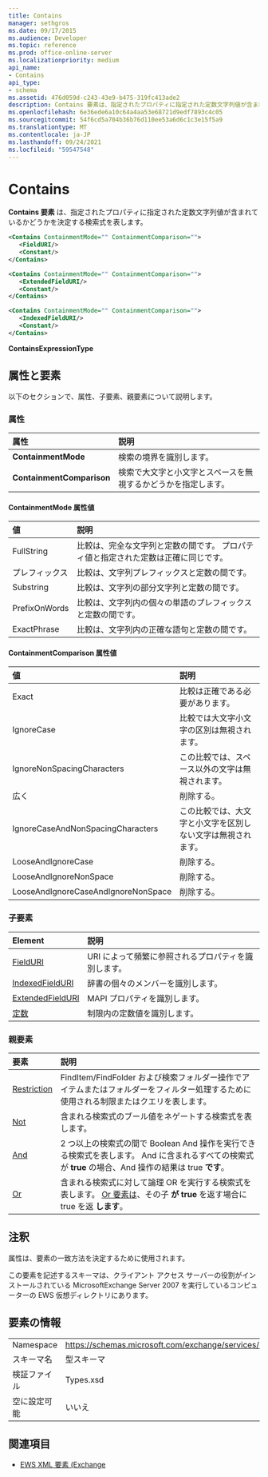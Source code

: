 ```yaml
---
title: Contains
manager: sethgros
ms.date: 09/17/2015
ms.audience: Developer
ms.topic: reference
ms.prod: office-online-server
ms.localizationpriority: medium
api_name:
- Contains
api_type:
- schema
ms.assetid: 476d059d-c243-43e9-b475-319fc413ade2
description: Contains 要素は、指定されたプロパティに指定された定数文字列値が含まれているかどうかを決定する検索式を表します。
ms.openlocfilehash: 6e36ede6a10c64a4aa53e68721d9edf7893c4c05
ms.sourcegitcommit: 54f6cd5a704b36b76d110ee53a6d6c1c3e15f5a9
ms.translationtype: MT
ms.contentlocale: ja-JP
ms.lasthandoff: 09/24/2021
ms.locfileid: "59547548"
---
```

# <a name="contains"></a>Contains

**Contains 要素** は、指定されたプロパティに指定された定数文字列値が含まれているかどうかを決定する検索式を表します。 
  
```xml
<Contains ContainmentMode="" ContainmentComparison="">
   <FieldURI/>
   <Constant/>
</Contains>
```

```xml
<Contains ContainmentMode="" ContainmentComparison="">
   <ExtendedFieldURI/>
   <Constant/>
</Contains>
```

```xml
<Contains ContainmentMode="" ContainmentComparison="">
   <IndexedFieldURI/>
   <Constant/>
</Contains>
```


**ContainsExpressionType**

## <a name="attributes-and-elements"></a>属性と要素

以下のセクションで、属性、子要素、親要素について説明します。
  
### <a name="attributes"></a>属性

|**属性**|**説明**|
|:-----|:-----|
|**ContainmentMode** <br/> |検索の境界を識別します。  <br/> |
|**ContainmentComparison** <br/> |検索で大文字と小文字とスペースを無視するかどうかを指定します。  <br/> |
   
#### <a name="containmentmode-attribute-values"></a>ContainmentMode 属性値

|**値**|**説明**|
|:-----|:-----|
|FullString  <br/> |比較は、完全な文字列と定数の間です。 プロパティ値と指定された定数は正確に同じです。  <br/> |
|プレフィックス  <br/> |比較は、文字列プレフィックスと定数の間です。  <br/> |
|Substring  <br/> |比較は、文字列の部分文字列と定数の間です。  <br/> |
|PrefixOnWords  <br/> |比較は、文字列内の個々の単語のプレフィックスと定数の間です。  <br/> |
|ExactPhrase  <br/> |比較は、文字列内の正確な語句と定数の間です。  <br/> |
   
#### <a name="containmentcomparison-attribute-values"></a>ContainmentComparison 属性値

|**値**|**説明**|
|:-----|:-----|
|Exact  <br/> |比較は正確である必要があります。  <br/> |
|IgnoreCase  <br/> |比較では大文字小文字の区別は無視されます。  <br/> |
|IgnoreNonSpacingCharacters  <br/> |この比較では、スペース以外の文字は無視されます。  <br/> |
|広く  <br/> |削除する。  <br/> |
|IgnoreCaseAndNonSpacingCharacters  <br/> |この比較では、大文字と小文字を区別しない文字は無視されます。  <br/> |
|LooseAndIgnoreCase  <br/> |削除する。  <br/> |
|LooseAndIgnoreNonSpace  <br/> |削除する。  <br/> |
|LooseAndIgnoreCaseAndIgnoreNonSpace  <br/> |削除する。  <br/> |
   
### <a name="child-elements"></a>子要素

|**Element**|**説明**|
|:-----|:-----|
|[FieldURI](fielduri.md) <br/> |URI によって頻繁に参照されるプロパティを識別します。  <br/> |
|[IndexedFieldURI](indexedfielduri.md) <br/> |辞書の個々のメンバーを識別します。  <br/> |
|[ExtendedFieldURI](extendedfielduri.md) <br/> |MAPI プロパティを識別します。  <br/> |
|[定数](constant.md) <br/> |制限内の定数値を識別します。  <br/> |
   
### <a name="parent-elements"></a>親要素

|**要素**|**説明**|
|:-----|:-----|
|[Restriction](restriction.md) <br/> |FindItem/FindFolder および検索フォルダー操作でアイテムまたはフォルダーをフィルター処理するために使用される制限またはクエリを表します。  <br/> |
|[Not](not.md) <br/> |含まれる検索式のブール値をネゲートする検索式を表します。  <br/> |
|[And](and.md) <br/> |2 つ以上の検索式の間で Boolean And 操作を実行できる検索式を表します。 And に含まれるすべての検索式が **true** の場合、And 操作の結果は true **です**。  <br/> |
|[Or](or.md) <br/> |含まれる検索式に対して論理 OR を実行する検索式を表します。 [Or 要素は](or.md)、その子 **が true** を返す場合に true を返 **します**。  <br/> |
   
## <a name="remarks"></a>注釈

属性は、要素の一致方法を決定するために使用されます。
  
この要素を記述するスキーマは、クライアント アクセス サーバーの役割がインストールされている MicrosoftExchange Server 2007 を実行しているコンピューターの EWS 仮想ディレクトリにあります。
  
## <a name="element-information"></a>要素の情報

|||
|:-----|:-----|
|Namespace  <br/> |https://schemas.microsoft.com/exchange/services/2006/types  <br/> |
|スキーマ名  <br/> |型スキーマ  <br/> |
|検証ファイル  <br/> |Types.xsd  <br/> |
|空に設定可能  <br/> |いいえ  <br/> |
   
## <a name="see-also"></a>関連項目

- [EWS XML 要素 (Exchange](ews-xml-elements-in-exchange.md)

